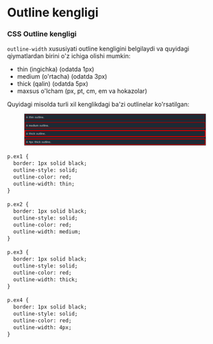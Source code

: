 # Outline kengligi

### CSS Outline kengligi <a href="#css-kontur-kengligi" id="css-kontur-kengligi"></a>

`outline-width` xususiyati outline kengligini belgilaydi va quyidagi qiymatlardan birini o'z ichiga olishi mumkin:

* thin (ingichka) (odatda 1px)
* medium (o'rtacha) (odatda 3px)
* thick (qalin) (odatda 5px)
* maxsus o'lcham (px, pt, cm, em va hokazolar)

Quyidagi misolda turli xil kenglikdagi ba'zi outlinelar ko'rsatilgan:

<figure><img src="../../../.gitbook/assets/image (495).png" alt=""><figcaption></figcaption></figure>

```
p.ex1 {
  border: 1px solid black;
  outline-style: solid;
  outline-color: red;
  outline-width: thin;
}

p.ex2 {
  border: 1px solid black;
  outline-style: solid;
  outline-color: red;
  outline-width: medium;
}

p.ex3 {
  border: 1px solid black;
  outline-style: solid;
  outline-color: red;
  outline-width: thick;
}

p.ex4 {
  border: 1px solid black;
  outline-style: solid;
  outline-color: red;
  outline-width: 4px;
}
```
